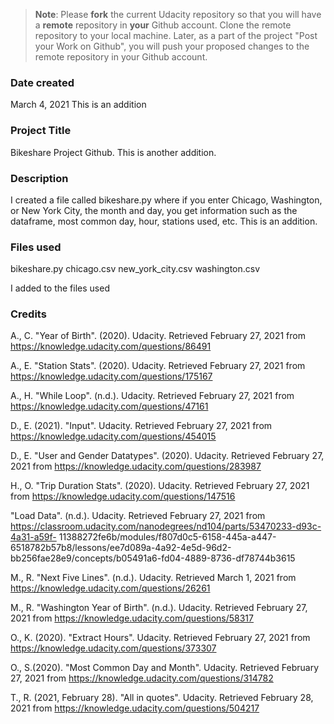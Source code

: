 >**Note**: Please **fork** the current Udacity repository so that you will have a **remote** repository in **your** Github account. Clone the remote repository to your local machine. Later, as a part of the project "Post your Work on Github", you will push your proposed changes to the remote repository in your Github account.

### Date created

March 4, 2021
This is an addition

### Project Title

Bikeshare Project Github.
This is another addition.

### Description

I created a file called bikeshare.py where if you enter Chicago, Washington, or New York City, the month and day, you get information such as the dataframe, most common day, hour, stations used, etc. This is an addition.

### Files used

bikeshare.py
chicago.csv
new_york_city.csv
washington.csv

I added to the files used


### Credits

A., C. "Year of Birth". (2020). Udacity. Retrieved February 27, 2021 from https://knowledge.udacity.com/questions/86491

A., E. "Station Stats". (2020). Udacity. Retrieved February 27, 2021 from https://knowledge.udacity.com/questions/175167

A., H. "While Loop". (n.d.). Udacity. Retrieved February 27, 2021 from https://knowledge.udacity.com/questions/47161

D., E. (2021). "Input". Udacity. Retrieved February 27, 2021 from https://knowledge.udacity.com/questions/454015

D., E. "User and Gender Datatypes". (2020). Udacity. Retrieved February 27, 2021 from https://knowledge.udacity.com/questions/283987

H., O. "Trip Duration Stats". (2020). Udacity. Retrieved February 27, 2021 from https://knowledge.udacity.com/questions/147516

"Load Data". (n.d.).  Udacity. Retrieved February 27, 2021 from https://classroom.udacity.com/nanodegrees/nd104/parts/53470233-d93c-4a31-a59f-		11388272fe6b/modules/f807d0c5-6158-445a-a447-6518782b57b8/lessons/ee7d089a-4a92-4e5d-96d2-bb256fae28e9/concepts/b05491a6-fd04-4889-8736-df78744b3615

M., R. "Next Five Lines". (n.d.). Udacity. Retrieved March 1, 2021 from https://knowledge.udacity.com/questions/26261

M., R. "Washington Year of Birth". (n.d.). Udacity. Retrieved February 27, 2021 from https://knowledge.udacity.com/questions/58317

O., K. (2020). "Extract Hours". Udacity. Retrieved February 27, 2021 from https://knowledge.udacity.com/questions/373307

O., S.(2020). "Most Common Day and Month". Udacity. Retrieved February 27, 2021 from https://knowledge.udacity.com/questions/314782

T., R. (2021, February 28). "All in quotes". Udacity. Retrieved February 28, 2021 from https://knowledge.udacity.com/questions/504217



